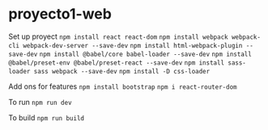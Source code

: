 # proyecto1-web

Set up proyect
`npm install react react-dom` `npm install webpack webpack-cli webpack-dev-server --save-dev` `npm install html-webpack-plugin --save-dev` `npm install @babel/core babel-loader --save-dev` `npm install @babel/preset-env @babel/preset-react --save-dev` `npm install sass-loader sass webpack --save-dev` `npm install -D css-loader`

Add ons for features
`npm install bootstrap` `npm i react-router-dom`


To run
`npm run dev`

To build
`npm run build`
